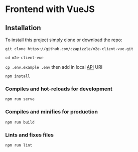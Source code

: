 # Frontend with VueJS

## Installation

To install this project simply clone or download the repo:

`git clone https://github.com/czapizzle/m2e-client-vue.git`

`cd m2e-client-vue`

`cp .env.example .env` then add in local [API](https://github.com/czapizzle/m2e-server) URI

`npm install`


### Compiles and hot-reloads for development
```
npm run serve
```

### Compiles and minifies for production
```
npm run build
```

### Lints and fixes files
```
npm run lint
```
